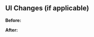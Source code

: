 ## UI Changes (if applicable)

**Before:**

<!-- Upload or drag the 'before' screenshot here -->

**After:**

<!-- Upload or drag the 'after' screenshot here -->
